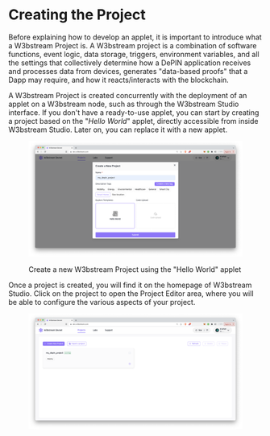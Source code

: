 # Creating the Project

Before explaining how to develop an applet, it is important to introduce what a W3bstream Project is. A W3bstream project is a combination of software functions, event logic, data storage, triggers, environment variables, and all the settings that collectively determine how a DePIN application receives and processes data from devices, generates "data-based proofs" that a Dapp may require, and how it reacts/interacts with the blockchain.

A W3bstream Project is created concurrently with the deployment of an applet on a W3bstream node, such as through the W3bstream Studio interface. If you don't have a ready-to-use applet, you can start by creating a project based on the "_Hello World_" applet, directly accessible from inside W3bstream Studio. Later on, you can replace it with a new applet.

<figure><img src="../.gitbook/assets/image (3) (5).png" alt=""><figcaption><p>Create a new W3bstream Project using the "Hello World" applet</p></figcaption></figure>

Once a project is created, you will find it on the homepage of W3bstream Studio. Click on the project to open the Project Editor area, where you will be able to configure the various aspects of your project.

<figure><img src="../.gitbook/assets/image (1) (7).png" alt=""><figcaption></figcaption></figure>
